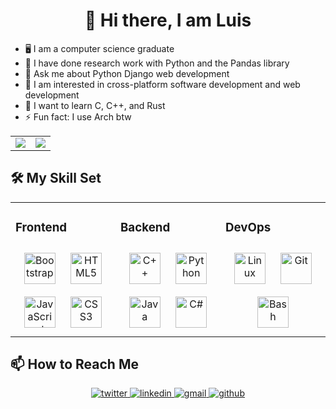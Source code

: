 <h1 align="center"> 👋 Hi there, I am Luis</h1>

- 🖥️ I am a computer science graduate
- 🐍 I have done research work with Python and the Pandas library
- 💬 Ask me about Python Django web development
- 🤔 I am interested in cross-platform software development and web development
- 🌱 I want to learn C, C++, and Rust
- ⚡ Fun fact: I use Arch btw

<table align="center">
    <tr>
        <td>
            <img src="https://github-readme-stats.vercel.app/api?username=luis-licea&show_icons=true&include_all_commits=true&theme=default&hide_border=true&cache_seconds=86400">
        </td>
        <td>
            <img src="https://github-readme-stats.vercel.app/api/top-langs/?username=luis-licea&layout=compact&theme=default&hide_border=true&cache_seconds=86400">
        </td>
    </tr>
</table>

## 🛠️ My Skill Set
<table align="center">
    <tr>
        <td valign="top" width="33%">
            <h3>Frontend</h3>
            <div align="center">
                <img style="margin: 10px" src="https://profilinator.rishav.dev/skills-assets/bootstrap-plain.svg" alt="Bootstrap" height="50" />
                <img style="margin: 10px" src="https://profilinator.rishav.dev/skills-assets/html5-original-wordmark.svg" alt="HTML5" height="50" />
                <img style="margin: 10px" src="https://profilinator.rishav.dev/skills-assets/javascript-original.svg" alt="JavaScript" height="50" />
                <img style="margin: 10px" src="https://profilinator.rishav.dev/skills-assets/css3-original-wordmark.svg" alt="CSS3" height="50" />
                <!-- <img style="margin: 10px" src="https://profilinator.rishav.dev/skills-assets/nuxt.png" alt="Nuxt JS" height="50" /> -->
            </div>
        </td>
        <td valign="top" width="33%">
            <h3>Backend</h3>
            <div align="center">
                <img style="margin: 10px" src="https://profilinator.rishav.dev/skills-assets/cplusplus-original.svg" alt="C++" height="50" />
                <img style="margin: 10px" src="https://profilinator.rishav.dev/skills-assets/python-original.svg" alt="Python" height="50" />
                <img style="margin: 10px" src="https://profilinator.rishav.dev/skills-assets/java-original-wordmark.svg" alt="Java" height="50" />
                <img style="margin: 10px" src="https://profilinator.rishav.dev/skills-assets/csharp-original.svg" alt="C#" height="50" />
                <!-- <img style="margin: 10px" src="https://profilinator.rishav.dev/skills-assets/c-original.svg" alt="C" height="50" /> -->
                <!-- <img style="margin: 10px" src="https://profilinator.rishav.dev/skills-assets/rust-plain.svg" alt="Rust" height="50" /> -->
            </div>
        </td>
        <td valign="top" width="33%">
            <h3>DevOps</h3>
            <div align="center">
            <img style="margin: 10px" src="https://profilinator.rishav.dev/skills-assets/linux-original.svg" alt="Linux" height="50" />
            <img style="margin: 10px" src="https://profilinator.rishav.dev/skills-assets/git-scm-icon.svg" alt="Git" height="50" />
            <img style="margin: 10px" src="https://profilinator.rishav.dev/skills-assets/gnu_bash-icon.svg" alt="Bash" height="50" />
            </div>
        </td>
    </tr>
</table>

## 📫 How to Reach Me
<div align="center">
    <a href="https://luisliceatorres.com" target="_blank">
        <img src=https://img.shields.io/badge/luisliceatorres.com-%23002255.svg?&style=for-the-badge&logo=internetexplorer&logoColor=white alt=twitter style="margin-bottom: 5px;" />
    </a>
    <a href="https://www.linkedin.com/in/luis-david-licea-torres" target="_blank">
        <img src=https://img.shields.io/badge/linkedin-%231E77B5.svg?&style=for-the-badge&logo=linkedin&logoColor=white alt=linkedin style="margin-bottom: 5px;" />
    </a>
    <a href="mailto:luisliceatorres@gmail.com?subject=Reaching%20Out&amp;body=Hello%20Luis," target="_blank">
        <img src=https://img.shields.io/badge/gmail-%23c61d19.svg?&style=for-the-badge&logo=gmail&logoColor=white alt=gmail style="margin-bottom: 5px;" />
    </a>
    <a href="https://github.com/luis-licea" target="_blank">
        <img src=https://img.shields.io/badge/github-%2324292e.svg?&style=for-the-badge&logo=github&logoColor=white alt=github style="margin-bottom: 5px;" />
    </a>
</div>
